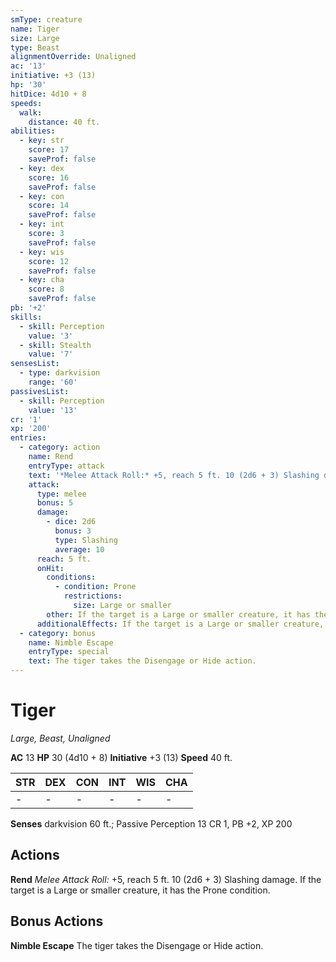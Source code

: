 ```yaml
---
smType: creature
name: Tiger
size: Large
type: Beast
alignmentOverride: Unaligned
ac: '13'
initiative: +3 (13)
hp: '30'
hitDice: 4d10 + 8
speeds:
  walk:
    distance: 40 ft.
abilities:
  - key: str
    score: 17
    saveProf: false
  - key: dex
    score: 16
    saveProf: false
  - key: con
    score: 14
    saveProf: false
  - key: int
    score: 3
    saveProf: false
  - key: wis
    score: 12
    saveProf: false
  - key: cha
    score: 8
    saveProf: false
pb: '+2'
skills:
  - skill: Perception
    value: '3'
  - skill: Stealth
    value: '7'
sensesList:
  - type: darkvision
    range: '60'
passivesList:
  - skill: Perception
    value: '13'
cr: '1'
xp: '200'
entries:
  - category: action
    name: Rend
    entryType: attack
    text: '*Melee Attack Roll:* +5, reach 5 ft. 10 (2d6 + 3) Slashing damage. If the target is a Large or smaller creature, it has the Prone condition.'
    attack:
      type: melee
      bonus: 5
      damage:
        - dice: 2d6
          bonus: 3
          type: Slashing
          average: 10
      reach: 5 ft.
      onHit:
        conditions:
          - condition: Prone
            restrictions:
              size: Large or smaller
        other: If the target is a Large or smaller creature, it has the Prone condition.
      additionalEffects: If the target is a Large or smaller creature, it has the Prone condition.
  - category: bonus
    name: Nimble Escape
    entryType: special
    text: The tiger takes the Disengage or Hide action.
---
```


# Tiger
*Large, Beast, Unaligned*

**AC** 13
**HP** 30 (4d10 + 8)
**Initiative** +3 (13)
**Speed** 40 ft.

| STR | DEX | CON | INT | WIS | CHA |
| --- | --- | --- | --- | --- | --- |
| - | - | - | - | - | - |

**Senses** darkvision 60 ft.; Passive Perception 13
CR 1, PB +2, XP 200

## Actions

**Rend**
*Melee Attack Roll:* +5, reach 5 ft. 10 (2d6 + 3) Slashing damage. If the target is a Large or smaller creature, it has the Prone condition.

## Bonus Actions

**Nimble Escape**
The tiger takes the Disengage or Hide action.
